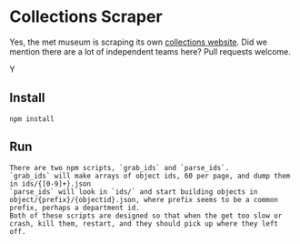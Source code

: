 Collections Scraper
===================

Yes, the met museum is scraping its own [collections website][1]. Did we mention there are a lot of independent teams here? Pull requests welcome.

Y

Install
-------

    npm install

Run
---
    There are two npm scripts, `grab_ids` and `parse_ids`.
    `grab_ids` will make arrays of object ids, 60 per page, and dump them in ids/{[0-9]+}.json
    `parse_ids` will look in `ids/` and start building objects in object/{prefix}/{objectid}.json, where prefix seems to be a common prefix, perhaps a department id.
    Both of these scripts are designed so that when the get too slow or crash, kill them, restart, and they should pick up where they left off.

[1]: http://www.metmuseum.org/collections/